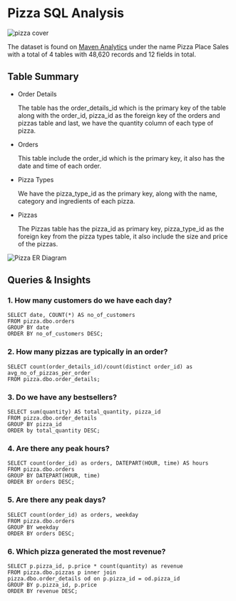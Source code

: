 # Pizza SQL Analysis

![pizza cover](https://user-images.githubusercontent.com/116041695/234172419-28b8f5ed-425d-477f-9586-44c2a86d456e.jpg)

The dataset is found on [Maven Analytics](https://www.mavenanalytics.io/data-playground) under the name Pizza Place Sales with a total of 4 tables with 48,620 records and 12 fields in total.

## Table Summary

- Order Details

  The table has the order_details_id which is the primary key of the table along with the order_id, pizza_id as the foreign key of the orders and pizzas table and last, we have the quantity column of each type of pizza.

- Orders

  This table include the order_id which is the primary key, it also has the date and time of each order.

- Pizza Types

  We have the pizza_type_id as the primary key, along with the name, category and ingredients of each pizza.

- Pizzas

  The Pizzas table has the pizza_id as primary key, pizza_type_id as the foreign key from the pizza types table, it also include the size and price of the pizzas.

![Pizza ER Diagram](https://user-images.githubusercontent.com/116041695/234453942-3df6eb5c-52cb-4386-a385-bec29cd8e060.png)

## Queries & Insights

### 1. How many customers do we have each day?
```
SELECT date, COUNT(*) AS no_of_customers
FROM pizza.dbo.orders        
GROUP BY date
ORDER BY no_of_customers DESC;
```

### 2. How many pizzas are typically in an order?
```
SELECT count(order_details_id)/count(distinct order_id) as avg_no_of_pizzas_per_order
FROM pizza.dbo.order_details;
```

### 3. Do we have any bestsellers?
```
SELECT sum(quantity) AS total_quantity, pizza_id
FROM pizza.dbo.order_details
GROUP BY pizza_id
ORDER by total_quantity DESC;
```

### 4. Are there any peak hours?
```
SELECT count(order_id) as orders, DATEPART(HOUR, time) AS hours
FROM pizza.dbo.orders
GROUP BY DATEPART(HOUR, time) 
ORDER BY orders DESC;
```

### 5. Are there any peak days?
```
SELECT count(order_id) as orders, weekday
FROM pizza.dbo.orders
GROUP BY weekday 
ORDER BY orders DESC;
```
### 6. Which pizza generated the most revenue?
```
SELECT p.pizza_id, p.price * count(quantity) as revenue 
FROM pizza.dbo.pizzas p inner join 
pizza.dbo.order_details od on p.pizza_id = od.pizza_id
GROUP BY p.pizza_id, p.price
ORDER BY revenue DESC;
```
